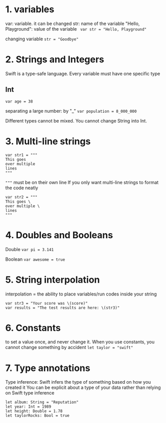 # 1. variables
var: variable. it can be changed
str: name of the variable
"Hello, Playground": value of the variable
``` var str = "Hello, Playground"```

changing variable
```str = "Goodbye"```


# 2. Strings and Integers
Swift is a type-safe language. Every variable must have one specific type
## Int
```var age = 38```

separating a large number: by "_"
```var population = 8_000_000```

Different types cannot be mixed. You cannot change String into Int.

# 3. Multi-line strings
```
var str1 = """
This goes
over multiple
lines
"""
```
`"""` must be on their own line
If you only want multi-line strings to format the code neatly
```
var str2 = """
This goes \
over multiple \
lines
"""
```
# 4. Doubles and Booleans
Double
```var pi = 3.141```

Boolean
```var awesome = true```


# 5. String interpolation
interpolation = the ability to place variables/run codes inside your string
```var score = 85
var str3 = "Your score was \(score)"
var results = "The test results are here: \(str3)"
```

# 6. Constants
to set a value once, and never change it. When you use constants, you cannot change something by accident
```let taylor = "swift"```


# 7. Type annotations

Type inference: Swift infers the type of something based on how you created it
You can be explicit about a type of your data rather than relying on Swift type inference
```
let album: String = "Reputation"
let year: Int = 1989
let height: Double = 1.78
let taylorRocks: Bool = true
```
